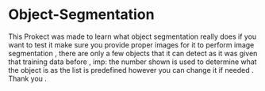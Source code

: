 # Object-Segmentation
 This Prokect was made to learn what object segmentation really does 
if you want to test it make sure you provide proper images for it to perform image segmentation ,
there are only a few objects that it can detect as it was given that training data before ,
imp:  the number shown is used to determine what the object is as the list is predefined however you can change it if needed .
Thank you .
